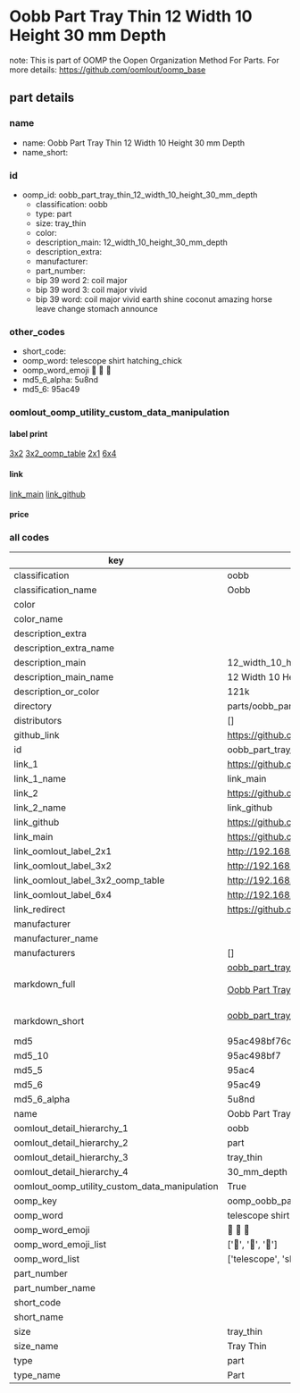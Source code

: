 # Oobb Part Tray Thin 12 Width 10 Height 30 mm Depth  

note: This is part of OOMP the Oopen Organization Method For Parts. For more details: https://github.com/oomlout/oomp_base

##  part details
  







### name
* name: Oobb Part Tray Thin 12 Width 10 Height 30 mm Depth
* name_short: 
### id
* oomp_id: oobb_part_tray_thin_12_width_10_height_30_mm_depth
  * classification: oobb
  * type: part
  * size: tray_thin
  * color: 
  * description_main: 12_width_10_height_30_mm_depth
  * description_extra: 
  * manufacturer: 
  * part_number: 
  * bip 39 word 2: coil major
  * bip 39 word 3: coil major vivid
  * bip 39 word: coil major vivid earth shine coconut amazing horse leave change stomach announce

### other_codes
* short_code: 
* oomp_word: telescope shirt hatching_chick
* oomp_word_emoji :telescope: :shirt: :hatching_chick:
* md5_6_alpha: 5u8nd
* md5_6: 95ac49






### oomlout_oomp_utility_custom_data_manipulation
#### label print
[3x2](http://192.168.1.245:1112/?label=oomp%205u8nd)
[3x2_oomp_table](http://192.168.1.108:1112/?label=oomp%205u8nd)
[2x1](http://192.168.1.242:1112/?label=oomp%205u8nd)
[6x4](http://192.168.1.55:1112/?label=oomp%205u8nd)    

#### link

[link_main](https://github.com/oomlout/oomlout_oomp_version_1_messy/tree/main/parts/oobb_part_tray_thin_12_width_10_height_30_mm_depth) [link_github](https://github.com/oomlout/oomlout_oomp_version_1_messy/tree/main/parts/oobb_part_tray_thin_12_width_10_height_30_mm_depth)                             

#### price







### all codes 
| key | value |  
| --- | --- |  
| classification | oobb |  
| classification_name | Oobb |  
| color |  |  
| color_name |  |  
| description_extra |  |  
| description_extra_name |  |  
| description_main | 12_width_10_height_30_mm_depth |  
| description_main_name | 12 Width 10 Height 30 mm Depth |  
| description_or_color | 121k |  
| directory | parts/oobb_part_tray_thin_12_width_10_height_30_mm_depth |  
| distributors | [] |  
| github_link | https://github.com/oomlout/oomlout_oomp_part_src/tree/main/parts/oobb_part_tray_thin_12_width_10_height_30_mm_depth |  
| id | oobb_part_tray_thin_12_width_10_height_30_mm_depth |  
| link_1 | https://github.com/oomlout/oomlout_oomp_version_1_messy/tree/main/parts/oobb_part_tray_thin_12_width_10_height_30_mm_depth |  
| link_1_name | link_main |  
| link_2 | https://github.com/oomlout/oomlout_oomp_version_1_messy/tree/main/parts/oobb_part_tray_thin_12_width_10_height_30_mm_depth |  
| link_2_name | link_github |  
| link_github | https://github.com/oomlout/oomlout_oomp_version_1_messy/tree/main/parts/oobb_part_tray_thin_12_width_10_height_30_mm_depth |  
| link_main | https://github.com/oomlout/oomlout_oomp_version_1_messy/tree/main/parts/oobb_part_tray_thin_12_width_10_height_30_mm_depth |  
| link_oomlout_label_2x1 | http://192.168.1.242:1112/?label=oomp%205u8nd |  
| link_oomlout_label_3x2 | http://192.168.1.245:1112/?label=oomp%205u8nd |  
| link_oomlout_label_3x2_oomp_table | http://192.168.1.108:1112/?label=oomp%205u8nd |  
| link_oomlout_label_6x4 | http://192.168.1.55:1112/?label=oomp%205u8nd |  
| link_redirect | https://github.com/oomlout/oomlout_oomp_version_1_messy/tree/main/parts/oobb_part_tray_thin_12_width_10_height_30_mm_depth |  
| manufacturer |  |  
| manufacturer_name |  |  
| manufacturers | [] |  
| markdown_full | [oobb_part_tray_thin_12_width_10_height_30_mm_depth](none)<br>[](none)<br>[Oobb Part Tray Thin 12 Width 10 Height 30 Mm Depth](none)<br><br> |  
| markdown_short | [oobb_part_tray_thin_12_width_10_height_30_mm_depth](none)<br><br> |  
| md5 | 95ac498bf76dc0f8b3e2f457ea61996a |  
| md5_10 | 95ac498bf7 |  
| md5_5 | 95ac4 |  
| md5_6 | 95ac49 |  
| md5_6_alpha | 5u8nd |  
| name | Oobb Part Tray Thin 12 Width 10 Height 30 mm Depth |  
| oomlout_detail_hierarchy_1 | oobb |  
| oomlout_detail_hierarchy_2 | part |  
| oomlout_detail_hierarchy_3 | tray_thin |  
| oomlout_detail_hierarchy_4 | 30_mm_depth |  
| oomlout_oomp_utility_custom_data_manipulation | True |  
| oomp_key | oomp_oobb_part_tray_thin_12_width_10_height_30_mm_depth |  
| oomp_word | telescope shirt hatching_chick |  
| oomp_word_emoji | :telescope: :shirt: :hatching_chick: |  
| oomp_word_emoji_list | [':telescope:', ':shirt:', ':hatching_chick:'] |  
| oomp_word_list | ['telescope', 'shirt', 'hatching_chick'] |  
| part_number |  |  
| part_number_name |  |  
| short_code |  |  
| short_name |  |  
| size | tray_thin |  
| size_name | Tray Thin |  
| type | part |  
| type_name | Part |  
